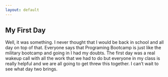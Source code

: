 ```yaml
---
layout: default
---
```

## My First Day 

Well, it was something. I never thought that I would be back in school and all day on top of that. Everyone says that Programing Bootcamp is just like the military bootcamp and going in I had my doubts. The first day was a real wakeup call with all the work that we had to do but everyone in my class is really helpful and we are all going to get threw this together. I can’t wait to see what day two brings. 